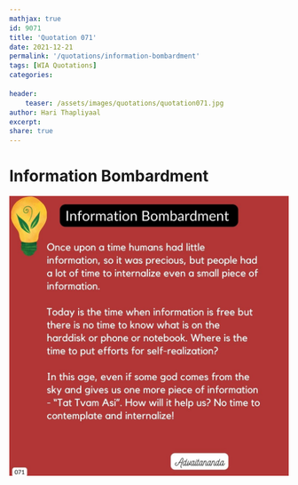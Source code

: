 ```yaml
---
mathjax: true
id: 9071
title: 'Quotation 071'
date: 2021-12-21
permalink: '/quotations/information-bombardment'
tags: [WIA Quotations] 
categories: 

header:
    teaser: /assets/images/quotations/quotation071.jpg
author: Hari Thapliyaal 
excerpt:
share: true 
---
```


# Information Bombardment

![Information Bombardment](/assets/images/quotations/quotation071.jpg)

